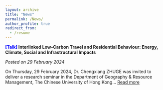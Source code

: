 ```yaml
---
layout: archive
title: "News"
permalink: /News/
author_profile: true
redirect_from:
  - /resume
---
```


**<font color=Blue>[Talk]</font> Interlinked Low-Carbon Travel and Residential Behaviour: Energy, Climate, Social and  Infrastructural Impacts**

*Posted on 29 February 2024*

On Thursday, 29 February 2024, Dr. Chengxiang ZHUGE was invited to deliver a research seminar in the Department of Geography & Resource Management, The Chinese University of Hong Kong... [Read more](news-1.md)
